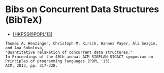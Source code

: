 # Bibs on Concurrent Data Structures (BibTeX)

- [[HKPSS@POPL’13]](http://dl.acm.org/citation.cfm?id=2429109)
```
Thomas A. Henzinger, Christoph M. Kirsch, Hannes Payer, Ali Sezgin, and Ana Sokolova,
"Quantitative relaxation of concurrent data structures,"
In Proceedings of the 40th annual ACM SIGPLAN-SIGACT symposium on Principles of programming languages (POPL '13),
ACM, 2013, pp. 317-328.
```
